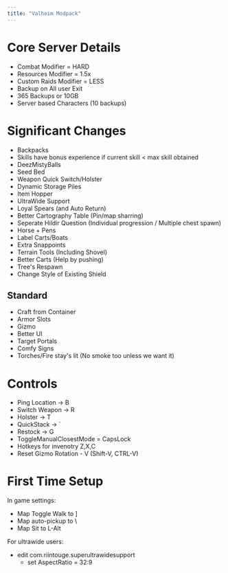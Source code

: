 ```yaml
---
title: "Valheim Modpack"
---
```

# Core Server Details
- Combat Modifier = HARD
- Resources Modifier = 1.5x
- Custom Raids Modifier = LESS
- Backup on All user Exit
- 365 Backups or 10GB
- Server based Characters (10 backups)

# Significant Changes
- Backpacks
- Skills have bonus experience if current skill < max skill obtained
- DeezMistyBalls
- Seed Bed
- Weapon Quick Switch/Holster
- Dynamic Storage Piles
- Item Hopper
- UltraWide Support
- Loyal Spears (and Auto Return)
- Better Cartography Table (Pin/map sharring)
- Seperate Hildir Question (Individual progression / Multiple chest spawn)
- Horse + Pens
- Label Carts/Boats
- Extra Snappoints
- Terrain Tools (Including Shovel)
- Better Carts (Help by pushing)
- Tree's Respawn
- Change Style of Existing Shield



## Standard
- Craft from Container
- Armor Slots
- Gizmo
- Better UI
- Target Portals
- Comfy Signs
- Torches/Fire stay's lit (No smoke too unless we want it)



# Controls
- Ping Location -> B
- Switch Weapon -> R
- Holster -> T
- QuickStack -> `
- Restock -> G
- ToggleManualClosestMode = CapsLock
- Hotkeys for invenotry Z,X,C
- Reset Gizmo Rotation - V (Shift-V, CTRL-V)


# First Time Setup
In game settings:
- Map Toggle Walk to ]
- Map auto-pickup to \
- Map Sit to L-Alt

For ultrawide users:
- edit com.riintouge.superultrawidesupport
    - set AspectRatio = 32:9